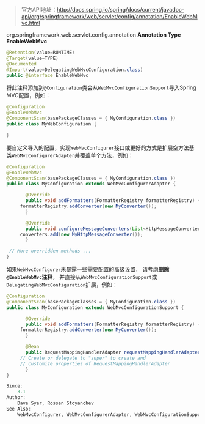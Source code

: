 >官方API地址：<http://docs.spring.io/spring/docs/current/javadoc-api/org/springframework/web/servlet/config/annotation/EnableWebMvc.html>

org.springframework.web.servlet.config.annotation **Annotation Type EnableWebMvc**

```java
@Retention(value=RUNTIME)
@Target(value=TYPE)
@Documented
@Import(value=DelegatingWebMvcConfiguration.class)
public @interface EnableWebMvc
```
将此注释添加到`@Configuration`类会从`WebMvcConfigurationSupport`导入Spring MVC配置，例如：
```java
@Configuration
@EnableWebMvc
@ComponentScan(basePackageClasses = { MyConfiguration.class })
public class MyWebConfiguration {

}
```
要自定义导入的配置，实现`WebMvcConfigurer`接口或更好的方式是扩展空方法基类`WebMvcConfigurerAdapter`并覆盖单个方法，例如：
```java
@Configuration
@EnableWebMvc
@ComponentScan(basePackageClasses = { MyConfiguration.class })
public class MyConfiguration extends WebMvcConfigurerAdapter {

       @Override
       public void addFormatters(FormatterRegistry formatterRegistry) {
     formatterRegistry.addConverter(new MyConverter());
       }

       @Override
       public void configureMessageConverters(List<HttpMessageConverter<?>> converters) {
     converters.add(new MyHttpMessageConverter());
       }

 // More overridden methods ...
}
```
如果`WebMvcConfigurer`未暴露一些需要配置的高级设置， 请考虑**删除`@EnableWebMvc`注释**，
并直接从`WebMvcConfigurationSupport`或`DelegatingWebMvcConfiguration`扩展，例如：
```java
@Configuration
@ComponentScan(basePackageClasses = { MyConfiguration.class })
public class MyConfiguration extends WebMvcConfigurationSupport {

       @Override
       public void addFormatters(FormatterRegistry formatterRegistry) {
     formatterRegistry.addConverter(new MyConverter());
       }

       @Bean
       public RequestMappingHandlerAdapter requestMappingHandlerAdapter() {
     // Create or delegate to "super" to create and
     // customize properties of RequestMappingHandlerAdapter
       }
}
```

```java
Since:
    3.1
Author:
    Dave Syer, Rossen Stoyanchev
See Also:
    WebMvcConfigurer, WebMvcConfigurerAdapter, WebMvcConfigurationSupport, DelegatingWebMvcConfiguration 
```

